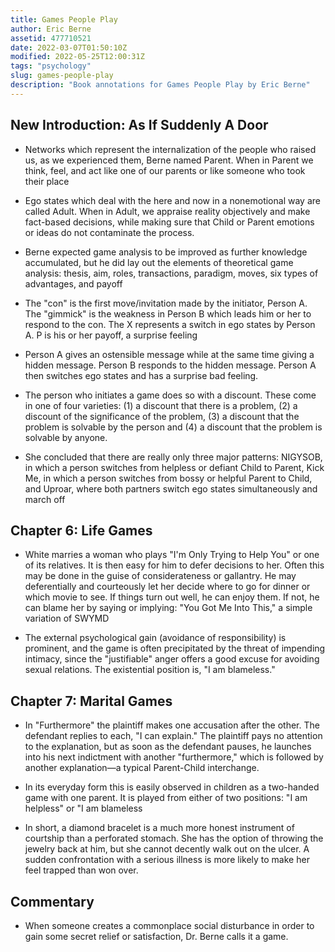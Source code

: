 ```yaml
---
title: Games People Play
author: Eric Berne
assetid: 477710521
date: 2022-03-07T01:50:10Z
modified: 2022-05-25T12:00:31Z
tags: "psychology"
slug: games-people-play
description: "Book annotations for Games People Play by Eric Berne"
---
```


## New Introduction: As If Suddenly A Door

*  Networks which represent the internalization of the people who raised us, as we experienced them, Berne named Parent. When in Parent we think, feel, and act like one of our parents or like someone who took their place

*  Ego states which deal with the here and now in a nonemotional way are called Adult. When in Adult, we appraise reality objectively and make fact-based decisions, while making sure that Child or Parent emotions or ideas do not contaminate the process.

*  Berne expected game analysis to be improved as further knowledge accumulated, but he did lay out the elements of theoretical game analysis: thesis, aim, roles, transactions, paradigm, moves, six types of advantages, and payoff

*  The "con" is the first move/invitation made by the initiator, Person A. The "gimmick" is the weakness in Person B which leads him or her to respond to the con. The X represents a switch in ego states by Person A. P is his or her payoff, a surprise feeling

*  Person A gives an ostensible message while at the same time giving a hidden message.
   Person B responds to the hidden message.
   Person A then switches ego states and has a surprise bad feeling.

*  The person who initiates a game does so with a discount. These come in one of four varieties: (1) a discount that there is a problem, (2) a discount of the significance of the problem, (3) a discount that the problem is solvable by the person and (4) a discount that the problem is solvable by anyone.

*  She concluded that there are really only three major patterns: NIGYSOB, in which a person switches from helpless or defiant Child to Parent, Kick Me, in which a person switches from bossy or helpful Parent to Child, and Uproar, where both partners switch ego states simultaneously and march off

## Chapter 6: Life Games

*  White marries a woman who plays "I'm Only Trying to Help You" or one of its relatives. It is then easy for him to defer decisions to her. Often this may be done in the guise of considerateness or gallantry. He may deferentially and courteously let her decide where to go for dinner or which movie to see. If things turn out well, he can enjoy them. If not, he can blame her by saying or implying: "You Got Me Into This," a simple variation of SWYMD

*  The external psychological gain (avoidance of responsibility) is prominent, and the game is often precipitated by the threat of impending intimacy, since the "justifiable" anger offers a good excuse for avoiding sexual relations. The existential position is, "I am blameless."

## Chapter 7: Marital Games

*  In "Furthermore" the plaintiff makes one accusation after the other. The defendant replies to each, "I can explain." The plaintiff pays no attention to the explanation, but as soon as the defendant pauses, he launches into his next indictment with another "furthermore," which is followed by another explanation—a typical Parent-Child interchange.

*  In its everyday form this is easily observed in children as a two-handed game with one parent. It is played from either of two positions: "I am helpless" or "I am blameless

*  In short, a diamond bracelet is a much more honest instrument of courtship than a perforated stomach. She has the option of throwing the jewelry back at him, but she cannot decently walk out on the ulcer. A sudden confrontation with a serious illness is more likely to make her feel trapped than won over.

## Commentary

*  When someone creates a commonplace social disturbance in order to gain some secret relief or satisfaction, Dr. Berne calls it a game.

